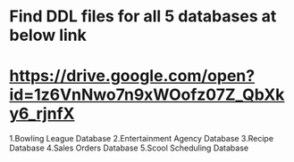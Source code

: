 
# Find DDL files for all 5 databases at below link
# https://drive.google.com/open?id=1z6VnNwo7n9xWOofz07Z_QbXky6_rjnfX


1.Bowling League Database
2.Entertainment Agency Database
3.Recipe Database
4.Sales Orders Database
5.Scool Scheduling Database
